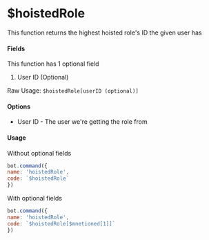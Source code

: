 # $hoistedRole

This function returns the highest hoisted role's ID the given user has

#### Fields

This function has 1 optional field

1. User ID \(Optional\)

Raw Usage: `$hoistedRole[userID (optional)]`

#### Options

* User ID - The user we're getting the role from

#### Usage

Without optional fields

```javascript
bot.command({
name: 'hoistedRole',
code: `$hoistedRole`
})
```

With optional fields

```javascript
bot.command({
name: 'hoistedRole',
code: `$hoistedRole[$mnetioned[1]]`
})
```

